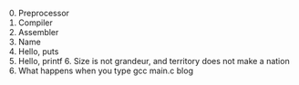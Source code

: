 0. Preprocessor
1. Compiler
2. Assembler
3. Name
4. Hello, puts
5. Hello, printf
	6. Size is not grandeur, and territory does not make a nation
7. What happens when you type gcc main.c blog
